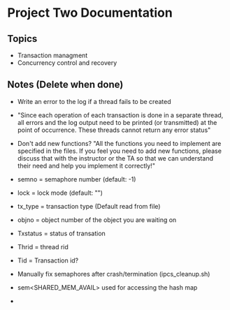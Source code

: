 # Project Two Documentation

## Topics
 - Transaction managment
 - Concurrency control and recovery

<!--
This is just a basic documentation area for this part of the project. We can upload images to the folder and link it here.

The language for this assignment is C++. The skeleton code given by the professor should be C++
-->

## Notes (Delete when done)
- Write an error to the log if a thread fails to be created
- "Since each operation of each transaction is done in a separate thread, all errors and the log output need to be printed (or transmitted) at the point of occurrence. These threads cannot return any error status"
- Don't add new functions?  "All the functions you need to implement are specified in the files. If you feel you need to add new functions, please discuss that with the instructor or the TA so that we can understand their need and help you implement it correctly!"

- semno = semaphore number (default: -1)
- lock = lock mode (default: "")
- tx_type = transaction type (Default read from file)
- objno = object number of the object you are waiting on
- Txstatus = status of transation
- Thrid = thread rid
- Tid = Transaction id?

- Manually fix semaphores after crash/termination (ipcs_cleanup.sh)
- sem<SHARED_MEM_AVAIL> used for accessing the hash map
- 
